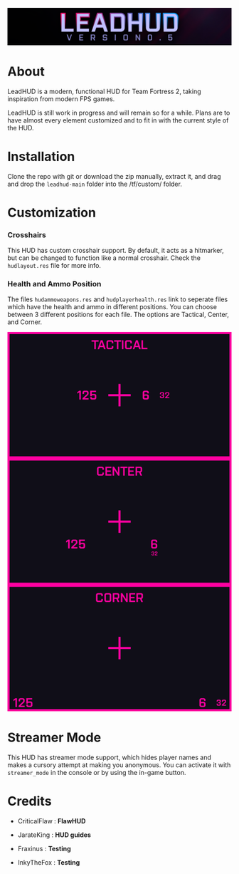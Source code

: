 ![Banner](./banner.png)

# About

LeadHUD is a modern, functional HUD for Team Fortress 2, taking inspiration from modern FPS games.

LeadHUD is still work in progress and will remain so for a while. Plans are to have almost every element customized and to fit in with the current style of the HUD.

# Installation

Clone the repo with git or download the zip manually, extract it, and drag and drop the `leadhud-main` folder into the /tf/custom/ folder.

# Customization

### Crosshairs

This HUD has custom crosshair support. By default, it acts as a hitmarker, but can be changed to function like a normal crosshair. Check the `hudlayout.res` file for more info.

### Health and Ammo Position

The files `hudammoweapons.res` and `hudplayerhealth.res` link to seperate files which have the health and ammo in different positions. You can choose between 3 different positions for each file. The options are Tactical, Center, and Corner.

![Health and Ammo Position](./resource/ui/health-ammo-customization.png)

# Streamer Mode

This HUD has streamer mode support, which hides player names and makes a cursory attempt at making you anonymous. You can activate it with `streamer_mode` in the console or by using the in-game button.

# Credits

- CriticalFlaw : **FlawHUD**

- JarateKing : **HUD guides**

- Fraxinus : **Testing**

- InkyTheFox : **Testing**